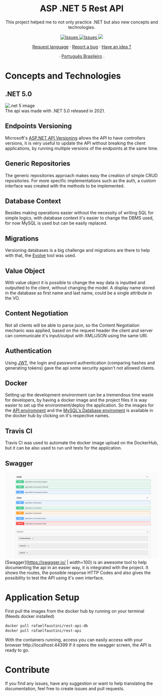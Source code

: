 <a><h1 align="center">ASP .NET 5 Rest API</h1></a>

  <p align="center">
  This project helped me to not only practice .NET but also new concepts and technologies.

  <p align="center">
     <a href="https://github.com/rafaelfaustini/rest-api/issues">
      <img alt="Issues" src="https://img.shields.io/github/issues/rafaelfaustini/rest-api?color=f44336" />
    </a>
     <a href="https://github.com/rafaelfaustini/rest-api/pulls">
      <img alt="Issues" src="https://img.shields.io/github/issues-pr/rafaelfaustini/rest-api?color=f44336" />
    </a>
    <a href="https://travis-ci.org/rafaelfaustini/rest-api"><img src="https://travis-ci.org/rafaelfaustini/rest-api.svg?branch=main"></a>
  </p>
  <p align="center">
   <a href="https://github.com/rafaelfaustini/rest-api/issues/new?assignees=rafaelfaustini&labels=Documentation%2C+Translation&template=new-language-request.md&title=%5Btranslation%5D">Request language</a>
     ·
    <a href="https://github.com/rafaelfaustini/rest-api/issues/new?assignees=&labels=Bug+Fix&template=bug_report.md&title=%5Bbugfix%5D">Report a bug</a>
     ·
    <a href="https://github.com/rafaelfaustini/rest-api/issues/new?assignees=&labels=feature&template=feature_request.md&title=%5Bfeature%5D">Have an idea ?</a>
  </p>
  <p align="center">
    ·
    <a href="/docs/readme_pt-BR.md">Português Brasileiro</a>
    .
  </p>

# Concepts and Technologies

## .NET 5.0

![.net 5 image](http://www.macoratti.net/19/07/net5_net11.jpg)<br>
The api was made with .NET 5.0 released in 2021.

## Endpoints Versioning

Microsoft's [ASP.NET API Versioning](https://github.com/microsoft/aspnet-api-versioning) allows the API to have controllers versions, it is very useful to update the API without breaking the client applications, by running multiple versions of the endpoints at the same time.

## Generic Repositories

The generic repositories approach makes easy the creation of simple CRUD repositories. For more specific implementations such as the auth, a custom interface was created with the methods to be implemented.

## Database Context

Besides making operations easier without the necessity of writing SQL for simple logics, with database context it's easier to change the DBMS used, for now MySQL is used but can be easily replaced.

## Migrations

Versioning databases is a big challenge and migrations are there to help with that, the [Evolve](https://evolve-db.netlify.app/) tool was used.

## Value Object

With value object it is possible to change the way data is inputted and outputted to the client, without changing the model. A display name stored in the database as first name and last name, could be a single attribute in the VO.

## Content Negotiation

Not all clients will be able to parse json, so the Content Negotiation mechanic was applied, based on the request header the client and server can communicate it's input/output with XML/JSON using the same URI.

## Authentication

Using [JWT](https://jwt.io/), the login and password authentication (comparing hashes and generating tokens) gave the api some security agaisn't not allowed clients.

## Docker

Setting up the development environment can be a tremendous time waste for developers, by having a docker image and the project files it is way easier to set up the environment/deploy the application. So the images for the [API enviromnent](https://hub.docker.com/repository/docker/rafaelfaustini/rest-api) and the [MySQL's Database enviroment](https://hub.docker.com/repository/docker/rafaelfaustini/rest-api-db) is available in the docker hub by clicking on it's respective names.

## Travis CI

Travis CI was used to automate the docker image upload on the DockerHub, but it can be also used to run unit tests for the application.

## Swagger

![](img/swagger_screenshot.png)<br>
[Swagger](https://swagger.io/ | width=100) is an awesome tool to help documenting the api in an easier way, it is integrated with the project. It shows the routes, the possible response HTTP Codes and also gives the possibility to test the API using it's own interface.

# Application Setup

First pull the images from the docker hub by running on your terminal (Needs docker installed)

```
docker pull rafaelfaustini/rest-api-db
docker pull rafaelfaustini/rest-api
```

With the containers running, access you can easily access with your browser
http://localhost:44399
If it opens the swagger screen, the API is ready to go.

# Contribute

If you find any issues, have any suggestion or want to help translating the documentation, feel free to create issues and pull requests.
